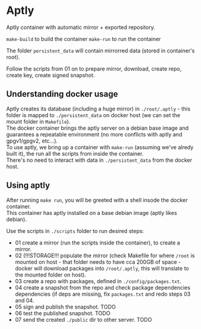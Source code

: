 # Aptly

Aptly container with automatic mirror + exported repository.   

`make-build` to build the container
`make-run` to run the container

The folder `persistent_data` will contain mirrorred data (stored in container's root).   

Follow the scripts from 01 on to prepare mirror, download, create repo, create key, create signed snapshot.   

## Understanding docker usage
Aptly creates its database (including a huge mirror) in `./root/.aptly` - this folder is mapped to `./persistent_data` on docker host (we can set the mount folder in `Makefile`).   
The docker container brings the aptly server on a debian base image and guarantees a repeatable environment (no more conflicts with aptly and gpgv1/gpgv2, etc...).   
To use aptly, we bring up a container with `make-run` (assuming we've alredy built it), the run all the scripts from inside the container.   
There's no need to interact with data in `./persistent_data` from the docker host.   

## Using aptly
After running `make run`, you will be greeted with a shell insode the docker container.   
This container has aptly installed on a base debian image (aptly likes debian).   

Use the scripts in `./scripts` folder to run desired steps:   
* 01 create a mirror (run the scripts inside the container), to create a mirror.   
* 02 (!!!STORAGE!!! populate the mirror (check Makefile for where `/root` is mounted on host - that folder needs to have cca 200GB of space - docker will download packages into `/root/.aptly`, this will translate to the mounted folder on host).  
* 03 create a repo with packages, defined in `./config/packages.txt`.   
* 04 create a snapshot from the repo and check package dependencies dependencies (if deps are missing, fix `packages.txt` and redo steps 03 and 04.   
* 05 sign and publish the snapshot.  TODO  
* 06 test the published snapshot.   TODO
* 07 send the created `./public` dir to other server.   TODO   

